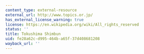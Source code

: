 ```yaml
---
content_type: external-resource
external_url: http://www.topics.or.jp/
has_external_license_warning: true
license: https://en.wikipedia.org/wiki/All_rights_reserved
status: ''
title: Tokushima Shimbun
uid: fe28a62c-d995-464b-a65f-37d408681208
wayback_url: ''
---
```

